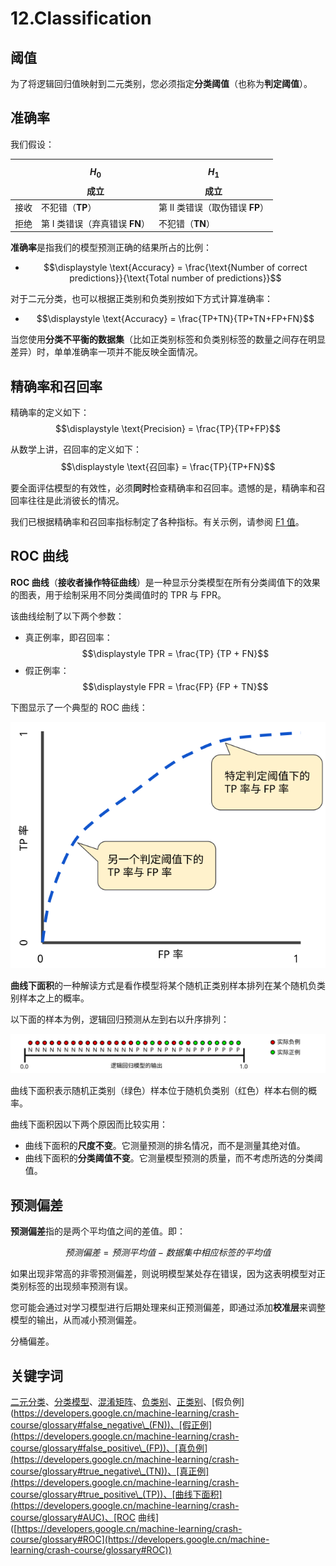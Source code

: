 # 12.Classification

## 阈值

为了将逻辑回归值映射到二元类别，您必须指定**分类阈值**（也称为**判定阈值**）。

## 准确率

我们假设：

|    | $$H_0$$ 成立            | $$H_1$$ 成立            |
| -- | --------------------- | --------------------- |
| 接收 | 不犯错（**TP**）           | 第 II 类错误（取伪错误 **FP**） |
| 拒绝 | 第 I 类错误（弃真错误  **FN**） | 不犯错（**TN**）           |

**准确率**是指我们的模型预测正确的结果所占的比例：

* $$\displaystyle \text{Accuracy} = \frac{\text{Number of correct predictions}}{\text{Total number of predictions}}$$

对于二元分类，也可以根据正类别和负类别按如下方式计算准确率：

* $$\displaystyle \text{Accuracy} = \frac{TP+TN}{TP+TN+FP+FN}$$

当您使用**分类不平衡的数据集**（比如正类别标签和负类别标签的数量之间存在明显差异）时，单单准确率一项并不能反映全面情况。

## 精确率和召回率

精确率的定义如下：$$\displaystyle \text{Precision} = \frac{TP}{TP+FP}$$

从数学上讲，召回率的定义如下：$$\displaystyle \text{召回率} = \frac{TP}{TP+FN}$$

要全面评估模型的有效性，必须**同时**检查精确率和召回率。遗憾的是，精确率和召回率往往是此消彼长的情况。

我们已根据精确率和召回率指标制定了各种指标。有关示例，请参阅 [F1 值](https://wikipedia.org/wiki/F1\_score)。

## ROC 曲线

**ROC 曲线**（**接收者操作特征曲线**）是一种显示分类模型在所有分类阈值下的效果的图表，用于绘制采用不同分类阈值时的 TPR 与 FPR。

该曲线绘制了以下两个参数：

* 真正例率，即召回率：$$\displaystyle TPR = \frac{TP} {TP + FN}$$
* 假正例率：$$\displaystyle FPR = \frac{FP} {FP + TN}$$

下图显示了一个典型的 ROC 曲线：

![ROCCurve](../../.gitbook/assets/ROCCurve.svg)

**曲线下面积**的一种解读方式是看作模型将某个随机正类别样本排列在某个随机负类别样本之上的概率。

以下面的样本为例，逻辑回归预测从左到右以升序排列：

![AUCPredictionsRanked](../../.gitbook/assets/AUCPredictionsRanked.svg)

曲线下面积表示随机正类别（绿色）样本位于随机负类别（红色）样本右侧的概率。

曲线下面积因以下两个原因而比较实用：

* 曲线下面积的**尺度不变**。它测量预测的排名情况，而不是测量其绝对值。
* 曲线下面积的**分类阈值不变**。它测量模型预测的质量，而不考虑所选的分类阈值。

## 预测偏差

**预测偏差**指的是两个平均值之间的差值。即：

$$预测偏差 = 预测平均值 - 数据集中相应标签的平均值$$

如果出现非常高的非零预测偏差，则说明模型某处存在错误，因为这表明模型对正类别标签的出现频率预测有误。

您可能会通过对学习模型进行后期处理来纠正预测偏差，即通过添加**校准层**来调整模型的输出，从而减小预测偏差。

分桶偏差。

## 关键字词

[二元分类](https://developers.google.cn/machine-learning/crash-course/glossary#binary_classification)、[分类模型](https://developers.google.cn/machine-learning/crash-course/glossary#classification_model)、[混淆矩阵](https://developers.google.cn/machine-learning/crash-course/glossary#confusion_matrix)、[负类别](https://developers.google.cn/machine-learning/crash-course/glossary#negative_class)、[正类别](https://developers.google.cn/machine-learning/crash-course/glossary#positive_class)、\[假负例]\([https://developers.google.cn/machine-learning/crash-course/glossary#false_negative\_(FN))、\[假正例\]\(https://developers.google.cn/machine-learning/crash-course/glossary#false_positive\_(FP))、\[真负例\]\(https://developers.google.cn/machine-learning/crash-course/glossary#true_negative\_(TN))、\[真正例\]\(https://developers.google.cn/machine-learning/crash-course/glossary#true_positive\_(TP))、\[曲线下面积\]\(https://developers.google.cn/machine-learning/crash-course/glossary#AUC)、\[ROC](https://developers.google.cn/machine-learning/crash-course/glossary#false_negative_\(FN\)\)%E3%80%81\[%E5%81%87%E6%AD%A3%E4%BE%8B]\(https://developers.google.cn/machine-learning/crash-course/glossary#false_positive_\(FP\)\)%E3%80%81\[%E7%9C%9F%E8%B4%9F%E4%BE%8B]\(https://developers.google.cn/machine-learning/crash-course/glossary#true_negative_\(TN\)\)%E3%80%81\[%E7%9C%9F%E6%AD%A3%E4%BE%8B]\(https://developers.google.cn/machine-learning/crash-course/glossary#true_positive_\(TP\)\)%E3%80%81\[%E6%9B%B2%E7%BA%BF%E4%B8%8B%E9%9D%A2%E7%A7%AF]\(https://developers.google.cn/machine-learning/crash-course/glossary#AUC\)%E3%80%81\[ROC) 曲线]\([https://developers.google.cn/machine-learning/crash-course/glossary#ROC](https://developers.google.cn/machine-learning/crash-course/glossary#ROC))
